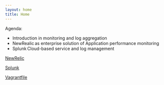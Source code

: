 ```yaml
---
layout: home
title: Home
---
```


Agenda:  

- Introduction in monitoring and log aggregation   
- NewRealic as enterprise solution of Application performance monitoring   
- Splunk Cloud-based service and log management 

[NewRelic](https://antonpryhodko.github.io/monitoring-logging-workshop/NewRelic.html)

[Splunk](https://antonpryhodko.github.io/monitoring-logging-workshop/Splunk.html)

[Vagrantfile](https://antonpryhodko.github.io/monitoring-logging-workshop/Vagrantfile)